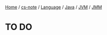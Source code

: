 [Home](https://mengxianbin.github.io) /
[cs-note](https://mengxianbin.github.io/cs-note/content) /
[Language](https://mengxianbin.github.io/cs-note/content/Language) /
[Java](https://mengxianbin.github.io/cs-note/content/Language/Java) /
[JVM](https://mengxianbin.github.io/cs-note/content/Language/Java/JVM) /
[JMM](https://mengxianbin.github.io/cs-note/content/Language/Java/JVM/JMM)

# TO DO
